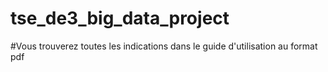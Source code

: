 # tse_de3_big_data_project

#Vous trouverez toutes les indications dans le guide d'utilisation au format pdf
